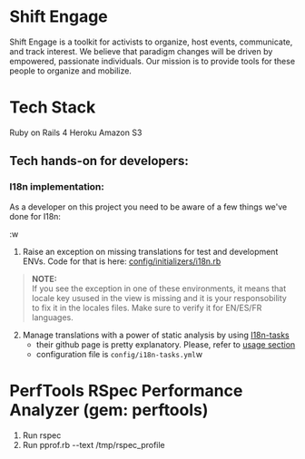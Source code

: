 Shift Engage
========
Shift Engage is a toolkit for activists to organize, host events, communicate, and track interest.
We believe that paradigm changes will be driven by empowered, passionate individuals.
Our mission is to provide tools for these people to organize and mobilize.

Tech Stack
=========
Ruby on Rails 4
Heroku
Amazon S3

## Tech hands-on for developers: ##
### I18n implementation: ###
As a developer on this project you need to be aware of a few things we've done for I18n:

:w
 1. Raise an exception on missing translations for test and development ENVs.
     Code for that is here: [config/initializers/i18n.rb](https://github.com/ThoughtWorksInc/ffstrike/blob/master/config/initializers/i18n.rb)
>    **NOTE:**    
>     If you see the exception in one of these environments, it means that locale key usused in the view is missing and it is your responsobility to fix it in the locales files. Make sure to verify it for EN/ES/FR languages.
 
 2. Manage translations with a power of static analysis by using [I18n-tasks](https://github.com/glebm/i18n-tasks)
      * their github page is pretty explanatory. Please, refer to [usage section](https://github.com/glebm/i18n-tasks#usage)
      * configuration file is `config/i18n-tasks.yml`w

PerfTools RSpec Performance Analyzer (gem: perftools)
==============
1. Run rspec
2. Run pprof.rb --text  /tmp/rspec_profile